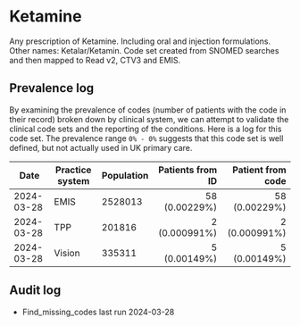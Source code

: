 # Ketamine

Any prescription of Ketamine. Including oral and injection formulations. Other names: Ketalar/Ketamin. Code set created from SNOMED searches and then mapped to Read v2, CTV3 and EMIS.

## Prevalence log

By examining the prevalence of codes (number of patients with the code in their record) broken down by clinical system, we can attempt to validate the clinical code sets and the reporting of the conditions. Here is a log for this code set. The prevalence range `0% - 0%` suggests that this code set is well defined, but not actually used in UK primary care.

| Date       | Practice system | Population | Patients from ID | Patient from code |
| ---------- | --------------- | ---------- | ---------------: | ----------------: |
| 2024-03-28 | EMIS            | 2528013    |    58 (0.00229%) |     58 (0.00229%) |
| 2024-03-28 | TPP             | 201816     |    2 (0.000991%) |     2 (0.000991%) |
| 2024-03-28 | Vision          | 335311     |     5 (0.00149%) |      5 (0.00149%) |

## Audit log

- Find_missing_codes last run 2024-03-28
